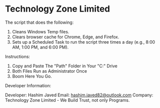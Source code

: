 # Technology Zone Limited

The script that does the following:

1. Cleans Windows Temp files.
2. Clears browser cache for Chrome, Edge, and Firefox.
3. Sets up a Scheduled Task to run the script three times a day (e.g., 8:00 AM, 1:00 PM, and 6:00 PM).


Instructions:
1. Copy and Paste The "Path" Folder in Your "C:" Drive 
2. Both Files Run as Administrator Once
3. Boom Here You Go.



Developer Information:

Developer:		Hashim Javed
Email:			hashim.javed82@outlook.com
Company:		Technology Zone Limited - We Build Trust, not only Programs.
